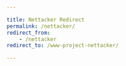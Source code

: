 ```yaml
---

title: Nettacker Redirect
permalink: /nettacker/
redirect_from: 
    - /nettacker
redirect_to: /www-project-nettacker/

---
```

